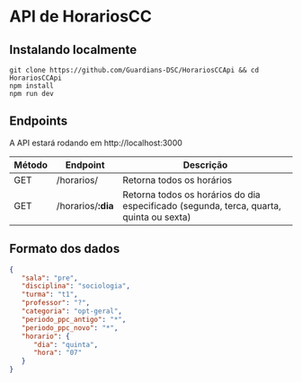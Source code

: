 # API de HorariosCC

## Instalando localmente
```
git clone https://github.com/Guardians-DSC/HorariosCCApi && cd HorariosCCApi
npm install
npm run dev
```  

## Endpoints
A API estará rodando em http://localhost:3000  


Método | Endpoint           | Descrição
-------|--------------------|-------------
GET    | /horarios/         | Retorna todos os horários
GET    | /horarios/**:dia** | Retorna todos os horários do dia especificado (segunda, terca, quarta, quinta ou sexta)

## Formato dos dados
```json
{
   "sala": "pre",
   "disciplina": "sociologia",
   "turma": "t1",
   "professor": "?",
   "categoria": "opt-geral",
   "periodo_ppc_antigo": "*",
   "periodo_ppc_novo": "*",
   "horario": {
      "dia": "quinta",
      "hora": "07"
   }
}
```
